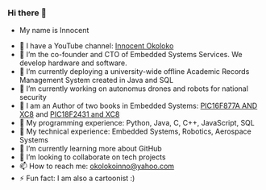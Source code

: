 ### Hi there 👋
- My name is Innocent
<!--
**okoloko/okoloko** is a ✨ _special_ ✨ repository because its `README.md` (this file) appears on your GitHub profile.

Here are some ideas to get you started:

- 🔭 I’m currently working on autonomus drones and robots for security
- 🌱 I’m currently learning ...as usuall
- 👯 I’m looking to collaborate on projects
- 🤔 I’m looking for help with ...
- 💬 Ask me about ...
- 📫 How to reach me: ...
- 😄 Pronouns: ...
- ⚡ Fun fact: ...
-->
- 🔭 I have a YouTube channel: <a href="https://www.youtube.com/@innocentokoloko">Innocent Okoloko</a>
- 👯 I’m the co-founder and CTO of Embedded Systems Services. We develop hardware and software.
- 🔭 I’m currently deploying a university-wide offline Academic Records Management System created in Java and SQL 
- 🔭 I’m currently working on autonomus drones and robots for national security
- 👯 I am an Author of two books in Embedded Systems: <a href="https://www.amazon.com/PIC-EXPERIMENTS-LAB-BOOK-PIC16F877A-ebook/dp/B07PHLGMNB/">PIC16F877A AND XC8</a> and  <a href="https://www.amazon.com/PIC-Experiments-Lab-Book-PIC18F2431-ebook/dp/B08K5NKS4Y/">PIC18F2431 and XC8</a>
- 🌱 My programming experience: Python, Java, C, C++, JavaScript, SQL
- 🌱 My technical experience: Embedded Systems, Robotics, Aerospace Systems 
- 🌱 I’m currently learning more about GitHub
- 👯 I’m looking to collaborate on tech projects
- 📫 How to reach me: <a href="mailto:okolokoinno@yahoo.com">okolokoinno@yahoo.com</a>
- ⚡ Fun fact: I am also a cartoonist :)
